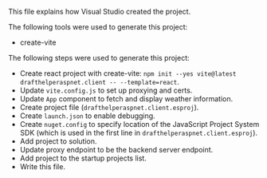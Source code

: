 This file explains how Visual Studio created the project.

The following tools were used to generate this project:
- create-vite

The following steps were used to generate this project:
- Create react project with create-vite: `npm init --yes vite@latest drafthelperaspnet.client -- --template=react`.
- Update `vite.config.js` to set up proxying and certs.
- Update `App` component to fetch and display weather information.
- Create project file (`drafthelperaspnet.client.esproj`).
- Create `launch.json` to enable debugging.
- Create `nuget.config` to specify location of the JavaScript Project System SDK (which is used in the first line in `drafthelperaspnet.client.esproj`).
- Add project to solution.
- Update proxy endpoint to be the backend server endpoint.
- Add project to the startup projects list.
- Write this file.
